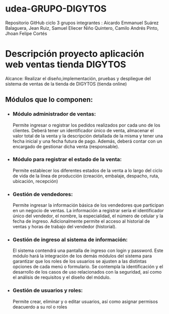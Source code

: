 # udea-GRUPO-DIGYTOS
Repositorio GitHub ciclo 3 grupos integrantes : Aicardo Emmanuel Suárez Balaguera, Jean Ruiz, Samuel Eliecer Niño Quintero, Camilo Andrés Pinto, Jhoan Felipe Cortés


<h1>Descripción proyecto aplicación web ventas tienda DIGYTOS</h1>

Alcance: Realizar el diseño,implementación, pruebas y despliegue del sistema de ventas de la tienda de DIGYTOS (tienda online) 

<h2>Módulos que lo componen:</h2>

<ul>
<li><h3>Módulo administrador de ventas:</h3>
  <p>Permite ingresar o registrar los pedidos realizados por cada uno de los clientes. Deberá tener un identificador único de venta, almacenar el valor total de la venta y la descripción detallada de la misma y tener una fecha inicial y una fecha futura de pago. Además, deberá contar con un encargado de gestionar dicha venta (responsable).</p>
<li><h3>Módulo para registrar el estado de la venta:</h3> 
  <p>Permite establecer los diferentes estados de la venta a lo largo del ciclo de vida de la línea de producción (creación, embalaje, despacho, ruta, ubicación, recepción)</p>
<li><h3>Gestión de vendedores:</h3> 
  <p>Permite ingresar la información básica de los vendedores que participan en un negocio de ventas. La información a registrar sería el identificador único del vendedor, el nombre, la especialidad, el número de celular y la fecha de ingreso. Adicionalmente permite el acceso al historial de ventas y horas de trabajo del vendedor (historial).</p>
<li><h3>Gestión de ingreso al sistema de información:</h3>
  <p>El sistema contendrá una pantalla de ingreso con login y password. Este módulo hará la integración de los demás módulos del sistema para garantizar que los roles de los usuarios se ajusten a las distintas opciones de cada menú o formulario. Se contempla la identificación y el desarrollo de los casos de uso relacionados con la seguridad, así como el análisis de requisitos y el diseño del módulo.</p>
<li><h3>Gestión de usuarios y roles:</h3>
  <p>Permite crear, eliminar y o editar usuarios, así como asignar permisos deacuerdo a su rol o roles</p>
</ul>



 

